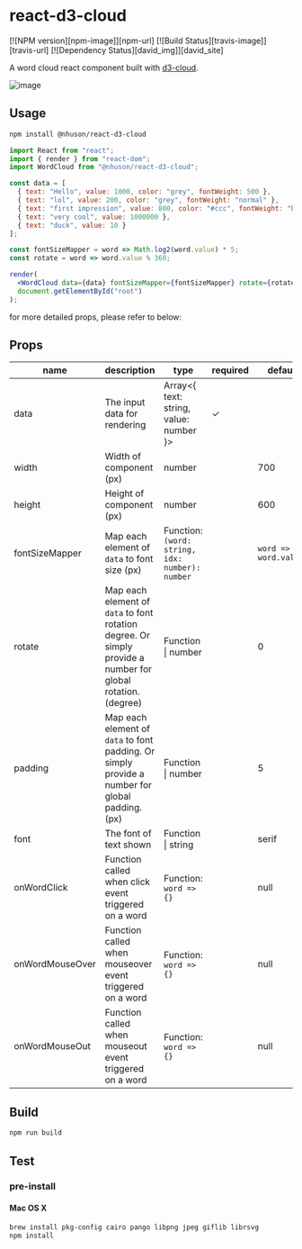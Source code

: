 # react-d3-cloud

[![NPM version][npm-image]][npm-url]
[![Build Status][travis-image]][travis-url]
[![Dependency Status][david_img]][david_site]

A word cloud react component built with [d3-cloud](https://github.com/jasondavies/d3-cloud).

![image](https://cloud.githubusercontent.com/assets/6868283/20619528/fa83334c-b32f-11e6-81dd-6fe4fa6c52d9.png)

## Usage

```sh
npm install @nhuson/react-d3-cloud
```

```jsx
import React from "react";
import { render } from "react-dom";
import WordCloud from "@nhuson/react-d3-cloud";

const data = [
  { text: "Hello", value: 1000, color: "grey", fontWeight: 500 },
  { text: "lol", value: 200, color: "grey", fontWeight: "normal" },
  { text: "first impression", value: 800, color: "#ccc", fontWeight: "bold" },
  { text: "very cool", value: 1000000 },
  { text: "duck", value: 10 }
];

const fontSizeMapper = word => Math.log2(word.value) * 5;
const rotate = word => word.value % 360;

render(
  <WordCloud data={data} fontSizeMapper={fontSizeMapper} rotate={rotate} />,
  document.getElementById("root")
);
```

for more detailed props, please refer to below:

## Props

| name            | description                                                                                                  | type                                            | required | default               |
| --------------- | ------------------------------------------------------------------------------------------------------------ | ----------------------------------------------- | -------- | --------------------- |
| data            | The input data for rendering                                                                                 | Array<{ text: string, value: number }>          | ✓        |
| width           | Width of component (px)                                                                                      | number                                          |          | 700                   |
| height          | Height of component (px)                                                                                     | number                                          |          | 600                   |
| fontSizeMapper  | Map each element of `data` to font size (px)                                                                 | Function: `(word: string, idx: number): number` |          | `word => word.value;` |
| rotate          | Map each element of `data` to font rotation degree. Or simply provide a number for global rotation. (degree) | Function \| number                              |          | 0                     |
| padding         | Map each element of `data` to font padding. Or simply provide a number for global padding. (px)              | Function \| number                              |          | 5                     |
| font            | The font of text shown                                                                                       | Function \| string                              |          | serif                 |
| onWordClick     | Function called when click event triggered on a word                                                         | Function: `word => {}`                          |          | null                  |
| onWordMouseOver | Function called when mouseover event triggered on a word                                                     | Function: `word => {}`                          |          | null                  |
| onWordMouseOut  | Function called when mouseout event triggered on a word                                                      | Function: `word => {}`                          |          | null                  |

## Build

```sh
npm run build
```

## Test

### pre-install

#### Mac OS X

```sh
brew install pkg-config cairo pango libpng jpeg giflib librsvg
npm install
```